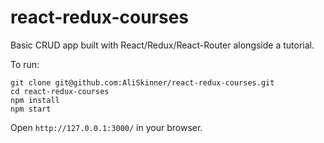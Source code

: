 # react-redux-courses
Basic CRUD app built with React/Redux/React-Router alongside a tutorial.

To run:

```
git clone git@github.com:AliSkinner/react-redux-courses.git
cd react-redux-courses
npm install
npm start
```
Open `http://127.0.0.1:3000/` in your browser.

